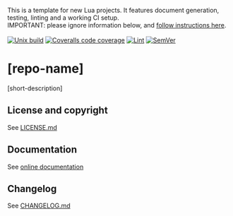 This is a template for new Lua projects. It features document generation, testing, linting and a working CI setup.</br>IMPORTANT: please ignore information below, and [follow instructions here](https://tieske.github.io/project.lua/topics/01-introduction.md.html).</br></br>
[![Unix build](https://img.shields.io/github/actions/workflow/status/[github-account-name]/[repo-name]/unix_build.yml?branch=main&label=Unix%20build&logo=linux)](https://github.com/[github-account-name]/[repo-name]/actions/workflows/unix_build.yml)
[![Coveralls code coverage](https://img.shields.io/coveralls/github/[github-account-name]/[repo-name]?logo=coveralls)](https://coveralls.io/github/[github-account-name]/[repo-name])
[![Lint](https://github.com/[github-account-name]/[repo-name]/workflows/Lint/badge.svg)](https://github.com/[github-account-name]/[repo-name]/actions/workflows/lint.yml)
[![SemVer](https://img.shields.io/github/v/tag/[github-account-name]/[repo-name]?color=brightgreen&label=SemVer&logo=semver&sort=semver)](CHANGELOG.md)

# [repo-name]

[short-description]

## License and copyright

See [LICENSE.md](LICENSE.md)

## Documentation

See [online documentation](https://[github-account-name].github.io/[repo-name]/)

## Changelog

See [CHANGELOG.md](CHANGELOG.md)
